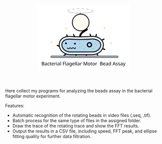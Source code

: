 <h1 align="center">
<img src="BeadsAssayLogo.svg" width="300">
</h1><br>

Here collect my programs for analyzing the beads assay in the bacterial flagellar motor experiment.

Features:
-  Automatic recognition of the rotating beads in video files (.seq, .tif).
-  Batch process for the same type of files in the assigned folder.
-  Draw the trace of the rotating trace and show the FFT results.
-  Output the results in a CSV file, including speed, FFT peak, and ellipse fitting quality for further data filtration.
